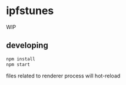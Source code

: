 # ipfstunes

WIP

## developing

```sh
npm install 
npm start
```

files related to renderer process will hot-reload
